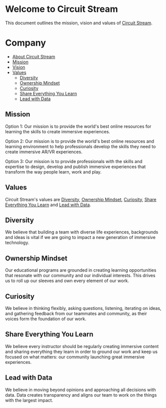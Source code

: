 # Welcome to Circuit Stream

This document outlines the mission, vision and values of [Circuit Stream](https://circuitstream.com/).

# Company

- [About Circuit Stream](url)
- [Mission](#mission)
- [Vision](url)
- [Values](#values)
  - [Diversity](#value_a)
  - [Ownership Mindset](#value_b)
  - [Curiosity](#value_c)
  - [Share Everything You Learn](#value_d)
  - [Lead with Data](#value_e)

## <a name="mission"></a>Mission

Option 1:
Our mission is to provide the world's best online resources for learning the skills to create immersive experiences.

Option 2:
Our mission is to provide the world's best online resources and learning environment to help professionals develop the skills they need to create immersive AR/VR experiences.

Option 3:
Our mission is to provide professionals with the skills and expertise to design, develop and publish immersive experiences that transform the way people learn, work and play.


## <a name="values"></a>Values

Circuit Stream's values are [Diversity](#value_a), [Ownership Mindset](#value_b), [Curiosity](#value_c), [Share Everything You Learn](#value_d) and [Lead with Data](#value_e).

## <a name="value_a"></a>Diversity

We believe that building a team with diverse life experiences, backgrounds and ideas is vital if we are going to impact a new generation of immersive technology.

## <a name="value_b"></a>Ownership Mindset

Our educational programs are grounded in creating learning opportunities that resonate with our community and our individual interests. This drives us to roll up our sleeves and own every element of our work.

## <a name="value_c"></a>Curiosity

We believe in thinking flexibly, asking questions, listening, iterating on ideas, and gathering feedback from our teammates and community, as their voices form the foundation of our work.

## <a name="value_d"></a>Share Everything You Learn

We believe every instructor should be regularly creating immersive content and sharing everything they learn in order to ground our work and keep us focused on what matters: our community launching great immersive experiences.

## <a name="value_e"></a>Lead with Data

We believe in moving beyond opinions and approaching all decisions with data. Data creates transparency and aligns our team to work on the things with the largest impact.
